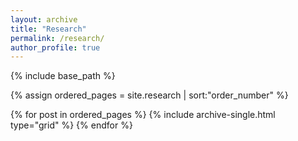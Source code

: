```yaml
---
layout: archive
title: "Research"
permalink: /research/
author_profile: true
---
```



{% include base_path %}

{% assign ordered_pages = site.research | sort:"order_number" %}

{% for post in ordered_pages %}
  {% include archive-single.html type="grid" %}
{% endfor %}
